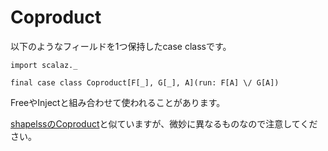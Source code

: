 # Coproduct

以下のようなフィールドを1つ保持したcase classです。

```tut:invisible
import scalaz._
```

```tut:silent
final case class Coproduct[F[_], G[_], A](run: F[A] \/ G[A])
```

FreeやInjectと組み合わせて使われることがあります。

[shapelssのCoproduct](https://github.com/milessabin/shapeless/blob/shapeless-2.2.5/core/src/main/scala/shapeless/coproduct.scala)と似ていますが、微妙に異なるものなので注意してください。
